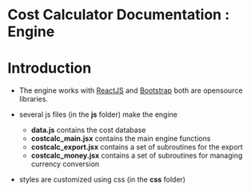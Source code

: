 Cost Calculator Documentation : Engine
============
# Introduction
* The engine works with [ReactJS](https://reactjs.org/) and [Bootstrap](https://getbootstrap.com/) both are opensource libraries.
* several js files (in the **js** folder) make the engine
    * **data.js**  contains the cost database
    * **costcalc_main.jsx** contains the main engine functions
    * **costcalc_export.jsx** contains a set of subroutines for the export
    * **costcalc_money.jsx** contains a set of subroutines for managing currency conversion
   
* styles are customized using css (in the **css** folder)

 
